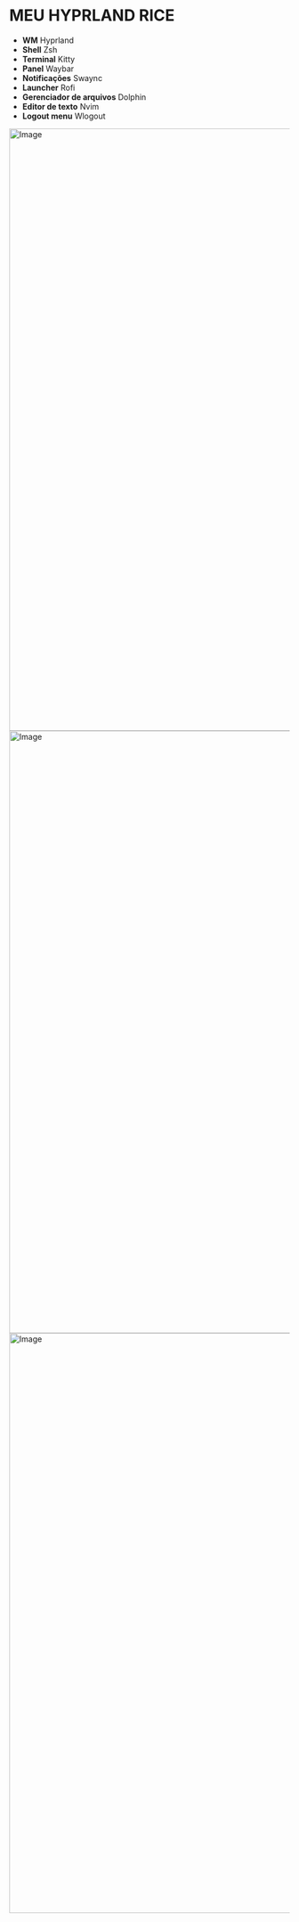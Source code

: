 # MEU HYPRLAND RICE

-  **WM** Hyprland
-  **Shell** Zsh
-  **Terminal** Kitty
-  **Panel** Waybar
-  **Notificações** Swaync
- **Launcher** Rofi
- **Gerenciador de arquivos** Dolphin
- **Editor de texto** Nvim
- **Logout menu** Wlogout


<img width="1921" height="1081" alt="Image" src="https://github.com/user-attachments/assets/89436939-3178-4b53-b722-8ee0141efccf" />

<img width="1921" height="1081" alt="Image" src="https://github.com/user-attachments/assets/183637cc-1bad-4d84-8979-e35bcd71420c" />

<img width="1921" height="1041" alt="Image" src="https://github.com/user-attachments/assets/1551ccd7-908b-4ac7-84f1-cf71291dd230" />





